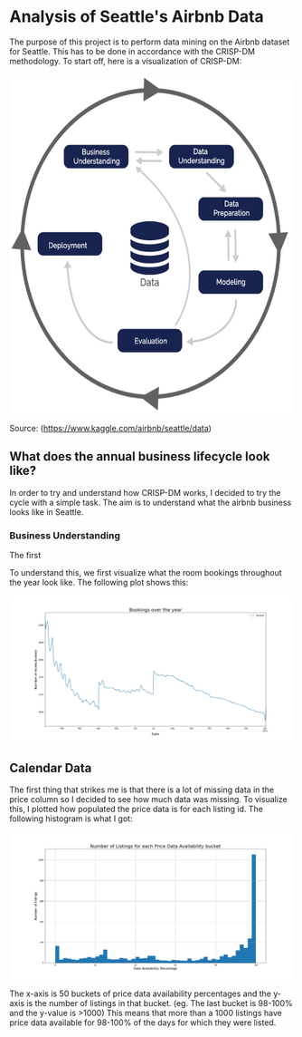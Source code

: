 # Analysis of Seattle's Airbnb Data
The purpose of this project is to perform data mining on the Airbnb dataset for Seattle. This
has to be done in accordance with the CRISP-DM methodology. To start off, here is a visualization of 
CRISP-DM:

<p align="center">
  <img src="/viz/CRISP-DM.png" width="600" height="600">
</p>

Source: (https://www.kaggle.com/airbnb/seattle/data)



## What does the annual business lifecycle look like?
In order to try and understand how CRISP-DM works, I decided to try the cycle with a simple task. The aim
is to understand what the airbnb business looks like in Seattle.

### Business Understanding
The first

To understand this, we first visualize what the room bookings throughout the year look like.
The following plot shows this:

![Airbnb](./viz/BookingsOverYear.png)




## Calendar Data
The first thing that strikes me is that there is a lot of missing data in the price column so I decided
to see how much data was missing. To visualize this, I plotted how populated the price data is for each
listing id. The following histogram is what I got:

![Airbnb](./viz/PriceDataAvailabilityHistogram.png)

The x-axis is 50 buckets of price data availability percentages and the y-axis is the number
of listings in that bucket. (eg. The last bucket is 98-100% and the y-value is >1000) This means
that more than a 1000 listings have price data available for 98-100% of the days for which they were listed.